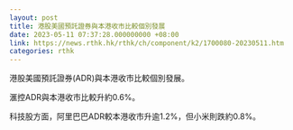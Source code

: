 ```yaml
---
layout: post
title: 港股美國預託證券與本港收市比較個別發展
date: 2023-05-11 07:37:28.000000000 +08:00
link: https://news.rthk.hk/rthk/ch/component/k2/1700080-20230511.htm
categories: rthk
---
```


港股美國預託證券(ADR)與本港收市比較個別發展。

滙控ADR與本港收市比較升約0.6%。

科技股方面，阿里巴巴ADR較本港收市升逾1.2%，但小米則跌約0.8%。
